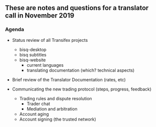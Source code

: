 ## These are notes and questions for a translator call in November 2019

### Agenda

- Status review of all Transifex projects
    - bisq-desktop
    - bisq subtitles
    - bisq-website
        - current languages
        - translating documentation (which? technical aspects)
    
- Brief review of the Translator Documentation (rates, etc)

- Communicating the new trading protocol (steps, progress, feedback)
    - Trading rules and dispute resolution
      - Trader chat
      - Mediation and arbitration
    - Account aging
    - Account signing (the trusted network)
    
